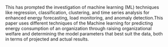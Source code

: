 This has prompted the investigation of machine learning (ML) techniques like regression, classification, clustering, and time series analysis for enhanced energy forecasting, load monitoring, and anomaly detection.This paper uses different techniques of the Machine learning for predicting energy consumption of an organization through raising organizational welfare and determining the model parameters that best suit the data, both in terms of projected and actual results.
